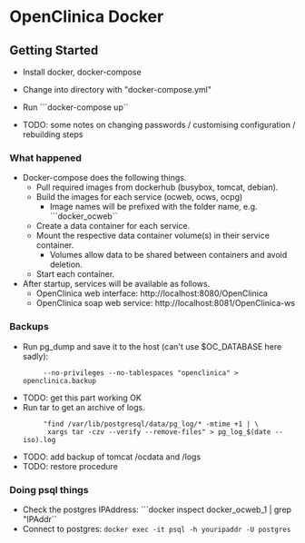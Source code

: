 # OpenClinica Docker


## Getting Started
- Install docker, docker-compose
- Change into directory with "docker-compose.yml"
- Run ```docker-compose up``

- TODO: some notes on changing passwords / customising configuration / rebuilding steps


### What happened
- Docker-compose does the following things.
  + Pull required images from dockerhub (busybox, tomcat, debian).
  + Build the images for each service (ocweb, ocws, ocpg)
    - Image names will be prefixed with the folder name, e.g. ```docker_ocweb``
  + Create a data container for each service.
  + Mount the respective data container volume(s) in their service container.
    - Volumes allow data to be shared between containers and avoid deletion.
  + Start each container.
- After startup, services will be available as follows.
  + OpenClinica web interface: http://localhost:8080/OpenClinica
  + OpenClinica soap web service: http://localhost:8081/OpenClinica-ws


### Backups
- Run pg_dump and save it to the host (can't use $OC_DATABASE here sadly):
  ```docker exec -it docker_ocpg_1 pg_dump -U postgres \ 
       --no-privileges --no-tablespaces "openclinica" > openclinica.backup

- TODO: get this part working OK
- Run tar to get an archive of logs.
  ```docker exec -it docker_ocpg_1 \ 
       "find /var/lib/postgresql/data/pg_log/* -mtime +1 | \
        xargs tar -czv --verify --remove-files" > pg_log_$(date --iso).log

- TODO: add backup of tomcat /ocdata and /logs
- TODO: restore procedure


### Doing psql things
- Check the postgres IPAddress: ```docker inspect docker_ocweb_1 | grep \"IPAddr``
- Connect to postgres: ```docker exec -it psql -h youripaddr -U postgres```
  